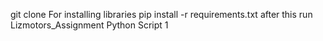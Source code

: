 git clone 
For installing libraries 
pip install -r requirements.txt
after this run Lizmotors_Assignment Python Script 1
